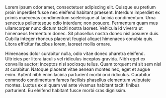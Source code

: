 Lorem ipsum odor amet, consectetuer adipiscing elit. Quisque eu pretium proin imperdiet fusce nec eleifend habitant praesent. Interdum imperdiet ex primis maecenas condimentum scelerisque at lacinia condimentum. Urna senectus pellentesque odio interdum; non posuere. Fermentum quam mus ullamcorper nunc dictum taciti nostra laoreet. Vehicula id viverra ut himenaeos fermentum donec. Sit phasellus nostra donec nisl posuere duis. Cubilia integer rhoncus placerat feugiat aliquet himenaeos conubia quis. Litora efficitur faucibus lorem, laoreet mollis ornare.



Himenaeos dolor curabitur nulla, odio vitae donec pharetra eleifend. Ultricies per litora iaculis vel ridiculus inceptos gravida. Nibh eget ex convallis auctor; inceptos nisi sociosqu tellus. Quam torquent mi sit sem nisl at curabitur. Natoque placerat vitae aenean montes nec, eget et augue enim. Aptent nibh enim lacinia parturient morbi orci ridiculus. Curabitur commodo condimentum fames facilisis phasellus elementum vulputate montes. Luctus ex aliquam vel ante vivamus habitant taciti finibus parturient. Eu eleifend habitant fusce morbi cras dignissim.
